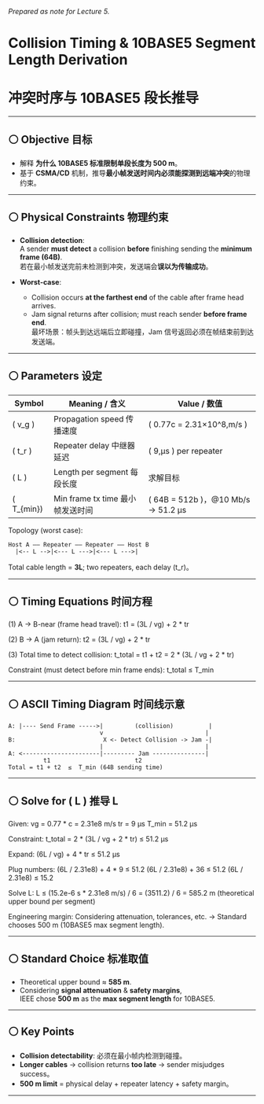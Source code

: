 *Prepared as note for Lecture 5.*

# Collision Timing & 10BASE5 Segment Length Derivation  
# 冲突时序与 10BASE5 段长推导

---

## ⚪ Objective 目标
- 解释 **为什么 10BASE5 标准限制单段长度为 500 m**。  
- 基于 **CSMA/CD** 机制，推导**最小帧发送时间内必须能探测到远端冲突**的物理约束。  

---

## ⚪ Physical Constraints 物理约束
- **Collision detection**:  
  A sender **must detect** a collision **before** finishing sending the **minimum frame (64B)**.  
  若在最小帧发送完前未检测到冲突，发送端会**误以为传输成功**。  

- **Worst-case**:  
  - Collision occurs **at the farthest end** of the cable after frame head arrives.  
  - Jam signal returns after collision; must reach sender **before frame end**.  
  最坏场景：帧头到达远端后立即碰撞，Jam 信号返回必须在帧结束前到达发送端。  

---

## ⚪ Parameters 设定
| Symbol       | Meaning / 含义                   | Value / 数值                         |
|--------------|----------------------------------|--------------------------------------|
| \( v_g \)    | Propagation speed 传播速度       | \( 0.77c = 2.31×10^8\,m/s \)         |
| \( t_r \)    | Repeater delay 中继器延迟        | \( 9\,μs \) per repeater             |
| \( L \)      | Length per segment 每段长度      | 求解目标                             |
| \( T_{min}\) | Min frame tx time 最小帧发送时间 | \( 64B = 512b \)，@10 Mb/s → 51.2 μs |

Topology (worst case):  
```
Host A —— Repeater —— Repeater —— Host B
  |<-- L -->|<--- L --->|<--- L --->|
```
Total cable length = **3L**; two repeaters, each delay \(t_r\)。  

---

## ⚪ Timing Equations 时间方程
(1) A → B-near (frame head travel):
    t1 = (3L / vg) + 2 * tr

(2) B → A (jam return):
    t2 = (3L / vg) + 2 * tr

(3) Total time to detect collision:
    t_total = t1 + t2
            = 2 * (3L / vg + 2 * tr)

Constraint (must detect before min frame ends):
    t_total ≤ T_min

---

## ⚪ ASCII Timing Diagram 时间线示意
```
A: |---- Send Frame ----->|         (collision)          |
                          v                             |
B:                         X <- Detect Collision -> Jam -|
                          |                             |
A: <----------------------|--------- Jam ---------------|
          t1                        t2
Total = t1 + t2  ≤  T_min (64B sending time)
```


---

## ⚪ Solve for \( L \) 推导 L
Given:
  vg = 0.77 * c = 2.31e8 m/s
  tr = 9 μs
  T_min = 51.2 μs

Constraint:
  t_total = 2 * (3L / vg + 2 * tr) ≤ 51.2 μs

Expand:
  (6L / vg) + 4 * tr ≤ 51.2 μs

Plug numbers:
  (6L / 2.31e8) + 4 * 9 ≤ 51.2
  (6L / 2.31e8) + 36 ≤ 51.2
  (6L / 2.31e8) ≤ 15.2

Solve L:
  L ≤ (15.2e-6 s * 2.31e8 m/s) / 6
    = (3511.2) / 6
    = 585.2 m  (theoretical upper bound per segment)

Engineering margin:
  Considering attenuation, tolerances, etc.
  → Standard chooses 500 m (10BASE5 max segment length).


---

## ⚪ Standard Choice 标准取值
- Theoretical upper bound ≈ **585 m**.  
- Considering **signal attenuation** & **safety margins**,  
  IEEE chose **500 m** as the **max segment length** for 10BASE5.  

---

## ⚪ Key Points 
- **Collision detectability**: 必须在最小帧内检测到碰撞。  
- **Longer cables** → collision returns **too late** → sender misjudges success。  
- **500 m limit** = physical delay + repeater latency + safety margin。  

---


